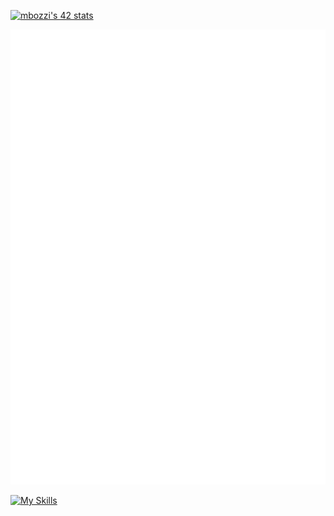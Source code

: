 [![mbozzi's 42 stats](https://badge.mediaplus.ma/greenbinary/mbozzi?1337Badge=off&UM6P=off)](https://github.com/oakoudad/badge42)

<img src="/github-metrics.svg" alt="Metrics">

[![My Skills](https://skillicons.dev/icons?i=git,c,cpp,html,css,js,ts,angular,linux,docker,nginx,vscode,stackoverflow)](https://skillicons.dev) 
